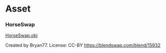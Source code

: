 # Asset 



### HorseSwap

[HorseSwap.obj](HorseSwap.obj)

Created by Bryan77.
License: CC-BY
https://blendswap.com/blend/15932

